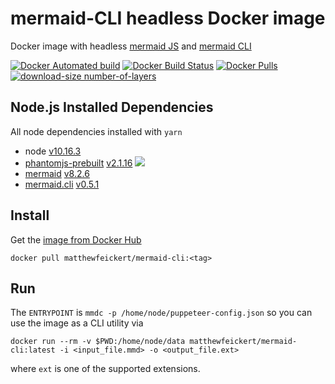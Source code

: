 # mermaid-CLI headless Docker image

Docker image with headless [mermaid JS](https://mermaidjs.github.io/#/) and [mermaid CLI](https://github.com/mermaidjs/mermaid.cli)

[![Docker Automated build](https://img.shields.io/docker/automated/matthewfeickert/mermaid-cli.svg)](https://hub.docker.com/r/matthewfeickert/mermaid-cli/)
[![Docker Build Status](https://img.shields.io/docker/build/matthewfeickert/mermaid-cli.svg)](https://hub.docker.com/r/matthewfeickert/mermaid-cli/builds/)
[![Docker Pulls](https://img.shields.io/docker/pulls/matthewfeickert/mermaid-cli.svg)](https://hub.docker.com/r/matthewfeickert/mermaid-cli/)
[![download-size number-of-layers](https://images.microbadger.com/badges/image/matthewfeickert/mermaid-cli.svg)](https://microbadger.com/images/matthewfeickert/mermaid-cli)

## Node.js Installed Dependencies

All node dependencies installed with `yarn`

- node [v10.16.3](https://nodejs.org/dist/v10.16.3/docs/api/)
- [phantomjs-prebuilt](https://www.npmjs.com/package/phantomjs-prebuilt) [v2.1.16](https://www.npmjs.com/package/phantomjs-prebuilt/v/2.1.16) ![](https://img.shields.io/badge/package-deprecated-red.svg)
- [mermaid](https://www.npmjs.com/package/mermaid) [v8.2.6](https://www.npmjs.com/package/mermaid/v/8.2.6)
- [mermaid.cli](https://www.npmjs.com/package/mermaid.cli) [v0.5.1](https://www.npmjs.com/package/mermaid.cli/v/0.5.1)

## Install

Get the [image from Docker Hub](https://hub.docker.com/r/matthewfeickert/mermaid-cli)

```
docker pull matthewfeickert/mermaid-cli:<tag>
```

## Run

The `ENTRYPOINT` is `mmdc -p /home/node/puppeteer-config.json` so you can use the image as a CLI utility via

```
docker run --rm -v $PWD:/home/node/data matthewfeickert/mermaid-cli:latest -i <input_file.mmd> -o <output_file.ext>
```

where `ext` is one of the supported extensions.
